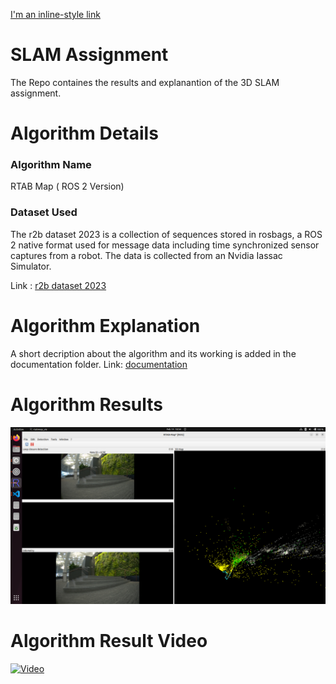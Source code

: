 [I'm an inline-style link](https://www.google.com)

# SLAM Assignment
The Repo containes the results and explanantion of the 3D SLAM assignment.

# Algorithm Details <br>
<h3>Algorithm Name</h3>RTAB Map ( ROS 2 Version)
<h3>Dataset Used </h3>The r2b dataset 2023 is a collection of sequences stored in rosbags, a ROS 2 native format used for message data including time synchronized sensor captures from a robot. The data is collected from an Nvidia Iassac Simulator.

Link : [r2b dataset 2023](https://www.google.com](https://catalog.ngc.nvidia.com/orgs/nvidia/teams/isaac/resources/r2bdataset2023)https://catalog.ngc.nvidia.com/orgs/nvidia/teams/isaac/resources/r2bdataset2023)

# Algorithm Explanation <br>
A short decription about the algorithm and its working is added in the documentation folder.
Link: [documentation]([https://www.google.com](/docmentation/RTAB_MAP.pdf))


# Algorithm Results <br>
![Result IMage](data/Screenshot%20from%202024-02-14%2018-54-25.png)


# Algorithm Result Video <br>
[![Video](https://img.youtube.com/vi/Or3I5H5vSzQ/0.jpg)](https://www.youtube.com/watch?v=Or3I5H5vSzQ)
